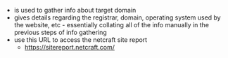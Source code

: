 - is used to gather info about target domain
- gives details regarding the registrar, domain, operating system used by the website, etc - essentially collating all of the info manually in the previous steps of info gathering
- use this URL to access the netcraft site report 
	- https://sitereport.netcraft.com/
